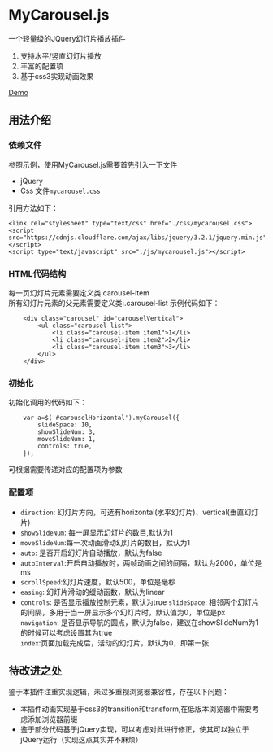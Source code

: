 # MyCarousel.js
一个轻量级的JQuery幻灯片播放插件   
1. 支持水平/竖直幻灯片播放
2. 丰富的配置项
3. 基于css3实现动画效果

[Demo](https://bobofangwei.github.io/UIcomponnets//%E8%BD%AE%E6%92%AD%E5%9B%BE/%E6%99%AE%E9%80%9A%E8%BD%AE%E6%92%AD%E5%9B%BE/demo/MyCarousel.html)

## 用法介绍
### 依赖文件
参照示例，使用MyCarousel.js需要首先引入一下文件
+ jQuery
+ Css 文件`mycarousel.css`

引用方法如下：  
```
<link rel="stylesheet" type="text/css" href="./css/mycarousel.css">
<script src="https://cdnjs.cloudflare.com/ajax/libs/jquery/3.2.1/jquery.min.js"></script>
<script type="text/javascript" src="./js/mycarousel.js"></script>
```
### HTML代码结构
每一页幻灯片元素需要定义类.carousel-item  
所有幻灯片元素的父元素需要定义类:.carousel-list
示例代码如下：
```
    <div class="carousel" id="carouselVertical">
        <ul class="carousel-list">
            <li class="carousel-item item1">1</li>
            <li class="carousel-item item2">2</li>
            <li class="carousel-item item3">3</li>
        </ul>
    </div>
```
### 初始化
初始化调用的代码如下：
```
    var a=$('#carouselHorizontal').myCarousel({
        slideSpace: 10,
        showSlideNum: 3,
        moveSlideNum: 1,
        controls: true,
    });
```
可根据需要传递对应的配置项为参数

### 配置项
* `direction`: 幻灯片方向，可选有horizontal(水平幻灯片)、vertical(垂直幻灯片)
* `showSlideNum`: 每一屏显示幻灯片的数目,默认为1
* `moveSlideNum`:每一次动画滑动幻灯片的数目，默认为1  
* `auto`: 是否开启幻灯片自动播放，默认为false 
* `autoInterval`:开启自动播放时，两帧动画之间的间隔，默认为2000，单位是ms
* `scrollSpeed`:幻灯片速度，默认500，单位是毫秒  
* `easing`: 幻灯片滑动的缓动函数，默认为linear  
* `controls`: 是否显示播放控制元素，默认为true
`slideSpace`: 相邻两个幻灯片的间隔，多用于当一屏显示多个幻灯片时，默认值为0，单位是px
`navigation`: 是否显示导航的圆点，默认为false，建议在showSlideNum为1的时候可以考虑设置其为true  
`index`:页面加载完成后，活动的幻灯片，默认为0，即第一张



## 待改进之处
鉴于本插件注重实现逻辑，未过多重视浏览器兼容性，存在以下问题：
- 本插件动画实现基于css3的transition和transform,在低版本浏览器中需要考虑添加浏览器前缀  
- 鉴于部分代码基于jQuery实现，可以考虑对此进行修正，使其可以独立于jQuery运行（实现这点其实并不麻烦）








